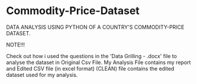 # Commodity-Price-Dataset
DATA ANALYSIS USING PYTHON OF A COUNTRY'S COMMODITY-PRICE DATASET.

NOTE!!!

Check out how i used the questions in the 'Data Grilling - .docx' file to analyse the dataset in Original Csv File.
My Analysis File contains my report and Edited CSV file (in excel format) (CLEAN) file contains the edited dataset used for my analysis. 
